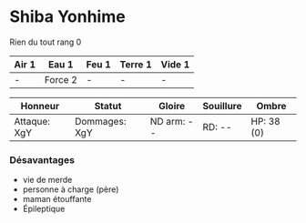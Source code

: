 # Shiba Yonhime

Rien du tout rang 0

| **Air** 1     | **Eau** 1     | **Feu** 1     | **Terre** 1   | **Vide** 1
| ------------- | ------------- | ------------- | ------------- | -------------
| -             | Force 2       | -             | -             | -

| Honneur       | Statut        | Gloire        | Souillure     | Ombre
| ------------- | ------------- | ------------- | ------------- | -------------
| Attaque: XgY  | Dommages: XgY | ND arm: --    | RD: --        | HP: 38 (0)

### Désavantages

* vie de merde
* personne à charge (père)
* maman étouffante
* Épileptique